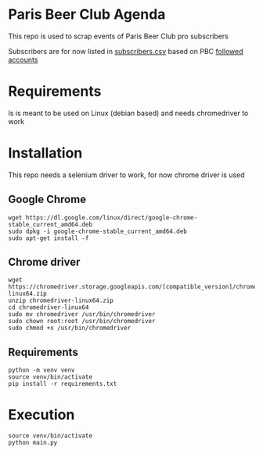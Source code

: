 # Paris Beer Club Agenda
This repo is used to scrap events of Paris Beer Club pro subscribers

Subscribers are for now listed in [subscribers.csv](subscribers.csv) based on PBC [followed accounts](https://www.facebook.com/parisbeerclub/following)

# Requirements
Is is meant to be used on Linux (debian based) and needs chromedriver to work

# Installation
This repo needs a selenium driver to work, for now chrome driver is used
## Google Chrome
```
wget https://dl.google.com/linux/direct/google-chrome-stable_current_amd64.deb
sudo dpkg -i google-chrome-stable_current_amd64.deb
sudo apt-get install -f
```

## Chrome driver
```
wget https://chromedriver.storage.googleapis.com/[compatible_version]/chromedriver-linux64.zip
unzip chromedriver-linux64.zip
cd chromedriver-linux64
sudo mv chromedriver /usr/bin/chromedriver
sudo chown root:root /usr/bin/chromedriver
sudo chmod +x /usr/bin/chromedriver
```
## Requirements
```
python -m venv venv
source venv/bin/activate
pip install -r requirements.txt
```
# Execution
```
source venv/bin/activate
python main.py
```
